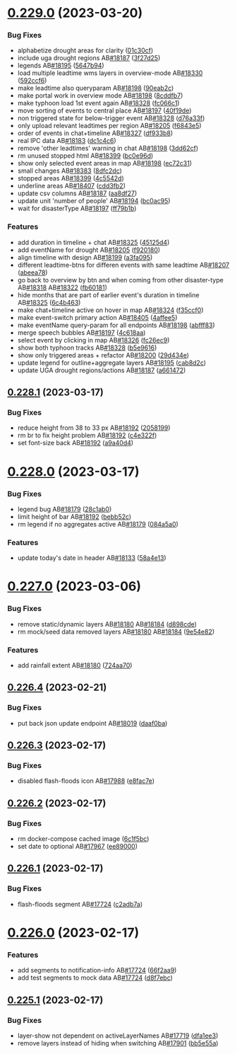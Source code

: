 # [0.229.0](https://github.com/rodekruis/IBF-system/compare/v0.228.1...v0.229.0) (2023-03-20)


### Bug Fixes

* alphabetize drought areas for clarity ([01c30cf](https://github.com/rodekruis/IBF-system/commit/01c30cf4a8467222b37f3beb74aba2ec68e1417a))
* include uga drought regions AB[#18187](https://github.com/rodekruis/IBF-system/issues/18187) ([3f27d25](https://github.com/rodekruis/IBF-system/commit/3f27d25da09bf163515c31e6a32f3118cc491927))
* legends AB[#18195](https://github.com/rodekruis/IBF-system/issues/18195) ([5647b94](https://github.com/rodekruis/IBF-system/commit/5647b944b6a99878e5ab843636a1b3dddbc322c2))
* load multiple leadtime wms layers in overview-mode AB[#18330](https://github.com/rodekruis/IBF-system/issues/18330) ([592ccf6](https://github.com/rodekruis/IBF-system/commit/592ccf687ce0959d926f086f9b326478be10dffa))
* make leadtime also queryparam AB[#18198](https://github.com/rodekruis/IBF-system/issues/18198) ([90eab2c](https://github.com/rodekruis/IBF-system/commit/90eab2cb538a84fb80b4a03c1ecc9b10c06293c8))
* make portal work in overview mode AB[#18198](https://github.com/rodekruis/IBF-system/issues/18198) ([8cddfb7](https://github.com/rodekruis/IBF-system/commit/8cddfb7a32b57a0f5c2515f708bf4c9b92bb3f9f))
* make typhoon load 1st event again AB[#18328](https://github.com/rodekruis/IBF-system/issues/18328) ([fc066c1](https://github.com/rodekruis/IBF-system/commit/fc066c1d798c8f54473f3729f174b8102c091cd2))
* move sorting of events to central place AB[#18197](https://github.com/rodekruis/IBF-system/issues/18197) ([40f19de](https://github.com/rodekruis/IBF-system/commit/40f19dee4baa44a6120262d2ff9a5dab1dd70c65))
* non triggered state for below-trigger event AB[#18328](https://github.com/rodekruis/IBF-system/issues/18328) ([d76a33f](https://github.com/rodekruis/IBF-system/commit/d76a33f24fbee79cb6942b6001dd16d4d65c35d4))
* only upload relevant leadtimes per region AB[#18205](https://github.com/rodekruis/IBF-system/issues/18205) ([f6843e5](https://github.com/rodekruis/IBF-system/commit/f6843e5c3364df6435a8e28d2e8bd1c7ad1ea190))
* order of events in chat+timeline AB[#18327](https://github.com/rodekruis/IBF-system/issues/18327) ([df933b8](https://github.com/rodekruis/IBF-system/commit/df933b81009023a56c5266dd56a7fa9de39aebc6))
* real IPC data AB[#18183](https://github.com/rodekruis/IBF-system/issues/18183) ([dc1c4c6](https://github.com/rodekruis/IBF-system/commit/dc1c4c6a2eec217f707e7b51899215403719eeb8))
* remove 'other leadtimes' warning in chat AB[#18198](https://github.com/rodekruis/IBF-system/issues/18198) ([3dd62cf](https://github.com/rodekruis/IBF-system/commit/3dd62cf7c2fde6d51a36899875f59778624cd2d8))
* rm unused stopped html AB[#18399](https://github.com/rodekruis/IBF-system/issues/18399) ([bc0e96d](https://github.com/rodekruis/IBF-system/commit/bc0e96de24ee9ad66f44e6a28d5d8d84b7c7c15d))
* show only selected event areas in map AB[#18198](https://github.com/rodekruis/IBF-system/issues/18198) ([ec72c31](https://github.com/rodekruis/IBF-system/commit/ec72c31b662f6a9edd54fb83b1f62ef5dc71b453))
* small changes AB[#18383](https://github.com/rodekruis/IBF-system/issues/18383) ([8dfc2dc](https://github.com/rodekruis/IBF-system/commit/8dfc2dc1dec780cc7e2c129b266ef271b441b4b5))
* stopped areas AB[#18399](https://github.com/rodekruis/IBF-system/issues/18399) ([4c5542d](https://github.com/rodekruis/IBF-system/commit/4c5542dae2f0d52f80a4766bcb3f6528b88d2601))
* underline areas AB[#18407](https://github.com/rodekruis/IBF-system/issues/18407) ([cdd3fb2](https://github.com/rodekruis/IBF-system/commit/cdd3fb2e95b8e05fe6f50d66809503bf6d97178f))
* update csv columns AB[#18187](https://github.com/rodekruis/IBF-system/issues/18187) ([aa8df27](https://github.com/rodekruis/IBF-system/commit/aa8df27fac3c54dbebc4f38041793b4ff9ea4c69))
* update unit 'number of people' AB[#18194](https://github.com/rodekruis/IBF-system/issues/18194) ([bc0ac95](https://github.com/rodekruis/IBF-system/commit/bc0ac956ca7f603a1e2b7a0f4f4f621cb55c7fa3))
* wait for disasterType AB[#18197](https://github.com/rodekruis/IBF-system/issues/18197) ([ff79b1b](https://github.com/rodekruis/IBF-system/commit/ff79b1b67151557b627766523277d4dd99f5d16a))


### Features

* add duration in timeline + chat AB[#18325](https://github.com/rodekruis/IBF-system/issues/18325) ([45125d4](https://github.com/rodekruis/IBF-system/commit/45125d42218243b52628194b5ef2a9ed35eebc80))
* add eventName for drought AB[#18205](https://github.com/rodekruis/IBF-system/issues/18205) ([f920180](https://github.com/rodekruis/IBF-system/commit/f9201806a085d065dfa5edd7cb0f1e817b25a561))
* align timeline with design AB[#18199](https://github.com/rodekruis/IBF-system/issues/18199) ([a3fa095](https://github.com/rodekruis/IBF-system/commit/a3fa095766db4f0a783b4d5e2df13588586ba479))
* different leadtime-btns for differen events with same leadtime AB[#18207](https://github.com/rodekruis/IBF-system/issues/18207) ([abeea78](https://github.com/rodekruis/IBF-system/commit/abeea7802be00e11e5093b507d225e20887d2a28))
* go back to overview by btn and when coming from other disaster-type AB[#18318](https://github.com/rodekruis/IBF-system/issues/18318) AB[#18322](https://github.com/rodekruis/IBF-system/issues/18322) ([fb60181](https://github.com/rodekruis/IBF-system/commit/fb60181bff6cac164345fef083df4fe0ee533a92))
* hide months that are part of earlier event's duration in timeline AB[#18325](https://github.com/rodekruis/IBF-system/issues/18325) ([6c4b463](https://github.com/rodekruis/IBF-system/commit/6c4b463fe4f989834523f0432a010815378eaaa0))
* make chat+timeline active on hover in map AB[#18324](https://github.com/rodekruis/IBF-system/issues/18324) ([f35ccf0](https://github.com/rodekruis/IBF-system/commit/f35ccf06bd68409f9a160048f6be8c27a74865f0))
* make event-switch primary action AB[#18405](https://github.com/rodekruis/IBF-system/issues/18405) ([4affee5](https://github.com/rodekruis/IBF-system/commit/4affee5a2e208b9ce4664a81ce2a98148d38e8af))
* make eventName query-param for all endpoints AB[#18198](https://github.com/rodekruis/IBF-system/issues/18198) ([abfff83](https://github.com/rodekruis/IBF-system/commit/abfff83feb96b15c0052c19dfc024852b482175e))
* merge speech bubbles AB[#18197](https://github.com/rodekruis/IBF-system/issues/18197) ([4c618aa](https://github.com/rodekruis/IBF-system/commit/4c618aa47c7db2b8c8d78b80a4ad3c27d0546bd3))
* select event by clicking in map AB[#18326](https://github.com/rodekruis/IBF-system/issues/18326) ([fc26ec9](https://github.com/rodekruis/IBF-system/commit/fc26ec933e6261baf9412a0405eb6129b9cd9016))
* show both typhoon tracks AB[#18328](https://github.com/rodekruis/IBF-system/issues/18328) ([b5e9616](https://github.com/rodekruis/IBF-system/commit/b5e9616c472641cc99287a36d0cfc594b879fca9))
* show only triggered areas + refactor AB[#18200](https://github.com/rodekruis/IBF-system/issues/18200) ([29d434e](https://github.com/rodekruis/IBF-system/commit/29d434e0e6b3b729b2b855a6f715e8b161fc2097))
* update legend for outline+aggregate layers AB[#18195](https://github.com/rodekruis/IBF-system/issues/18195) ([cab8d2c](https://github.com/rodekruis/IBF-system/commit/cab8d2c860b33ae208e8ab88455c2247b49ecdf2))
* update UGA drought regions/actions AB[#18187](https://github.com/rodekruis/IBF-system/issues/18187) ([a661472](https://github.com/rodekruis/IBF-system/commit/a661472c0a209d0c00a2a0d212dffdaed091e94b))



## [0.228.1](https://github.com/rodekruis/IBF-system/compare/v0.228.0...v0.228.1) (2023-03-17)


### Bug Fixes

* reduce height from 38 to 33 px AB[#18192](https://github.com/rodekruis/IBF-system/issues/18192) ([2058199](https://github.com/rodekruis/IBF-system/commit/2058199fb5c30127a5117d12a3d2a94cedbc4ad1))
* rm br to fix height problem AB[#18192](https://github.com/rodekruis/IBF-system/issues/18192) ([c4e322f](https://github.com/rodekruis/IBF-system/commit/c4e322f775390df4bbc5436b6c8134cfb9c7c257))
* set font-size back AB[#18192](https://github.com/rodekruis/IBF-system/issues/18192) ([a9a40d4](https://github.com/rodekruis/IBF-system/commit/a9a40d45e8db5728ebb7a9c86b75fa382c58c398))



# [0.228.0](https://github.com/rodekruis/IBF-system/compare/v0.227.0...v0.228.0) (2023-03-17)


### Bug Fixes

* legend bug AB[#18179](https://github.com/rodekruis/IBF-system/issues/18179) ([28c1ab0](https://github.com/rodekruis/IBF-system/commit/28c1ab085633f05a77e0f412dbfc861cfcfaa705))
* limit height of bar AB[#18192](https://github.com/rodekruis/IBF-system/issues/18192) ([bebb52c](https://github.com/rodekruis/IBF-system/commit/bebb52c6c51482fbf30639388e31ab8c4870273d))
* rm legend if no aggregates active AB[#18179](https://github.com/rodekruis/IBF-system/issues/18179) ([084a5a0](https://github.com/rodekruis/IBF-system/commit/084a5a01eb72ac1d1fe262540fe36a7278384264))


### Features

* update today's date in header AB[#18133](https://github.com/rodekruis/IBF-system/issues/18133) ([58a4e13](https://github.com/rodekruis/IBF-system/commit/58a4e13d0db9966ab1124c4f527b927e4bb0a8ba))



# [0.227.0](https://github.com/rodekruis/IBF-system/compare/v0.226.4...v0.227.0) (2023-03-06)


### Bug Fixes

* remove static/dynamic layers AB[#18180](https://github.com/rodekruis/IBF-system/issues/18180) AB[#18184](https://github.com/rodekruis/IBF-system/issues/18184) ([d898cde](https://github.com/rodekruis/IBF-system/commit/d898cde6e0168d6246a5ab8b93e2b1fccea8e9af))
* rm mock/seed data removed layers AB[#18180](https://github.com/rodekruis/IBF-system/issues/18180) AB[#18184](https://github.com/rodekruis/IBF-system/issues/18184) ([9e54e82](https://github.com/rodekruis/IBF-system/commit/9e54e82d6b3040d493273ef06fac324ed45dc4d9))


### Features

* add rainfall extent AB[#18180](https://github.com/rodekruis/IBF-system/issues/18180) ([724aa70](https://github.com/rodekruis/IBF-system/commit/724aa706064c7cbd4452e4fc73903ba99d065cea))



## [0.226.4](https://github.com/rodekruis/IBF-system/compare/v0.226.3...v0.226.4) (2023-02-21)


### Bug Fixes

* put back json update endpoint AB[#18019](https://github.com/rodekruis/IBF-system/issues/18019) ([daaf0ba](https://github.com/rodekruis/IBF-system/commit/daaf0ba83151d0133fac27ac2147a348ba823889))



## [0.226.3](https://github.com/rodekruis/IBF-system/compare/v0.226.2...v0.226.3) (2023-02-17)


### Bug Fixes

* disabled flash-floods icon AB[#17988](https://github.com/rodekruis/IBF-system/issues/17988) ([e8fac7e](https://github.com/rodekruis/IBF-system/commit/e8fac7e2f1eb3d195f23c769c5e16575be671c6a))



## [0.226.2](https://github.com/rodekruis/IBF-system/compare/v0.226.1...v0.226.2) (2023-02-17)


### Bug Fixes

* rm docker-compose cached image ([6c1f5bc](https://github.com/rodekruis/IBF-system/commit/6c1f5bcc3da048ee329aac2bdb49397e60c19cab))
* set date to optional AB[#17967](https://github.com/rodekruis/IBF-system/issues/17967) ([ee89000](https://github.com/rodekruis/IBF-system/commit/ee890008cfee8103e6c360f2fd8bbbf838a65664))



## [0.226.1](https://github.com/rodekruis/IBF-system/compare/v0.226.0...v0.226.1) (2023-02-17)


### Bug Fixes

* flash-floods segment AB[#17724](https://github.com/rodekruis/IBF-system/issues/17724) ([c2adb7a](https://github.com/rodekruis/IBF-system/commit/c2adb7aff620f4e7215c60652ab460ab427e8594))



# [0.226.0](https://github.com/rodekruis/IBF-system/compare/v0.225.1...v0.226.0) (2023-02-17)


### Features

* add segments to notification-info AB[#17724](https://github.com/rodekruis/IBF-system/issues/17724) ([66f2aa9](https://github.com/rodekruis/IBF-system/commit/66f2aa94e9fe5cc001e8fe5f4752601890b72563))
* add test segments to mock data AB[#17724](https://github.com/rodekruis/IBF-system/issues/17724) ([d8f7ebc](https://github.com/rodekruis/IBF-system/commit/d8f7ebc9e3dea12c399c4016d28436138fa5e780))



## [0.225.1](https://github.com/rodekruis/IBF-system/compare/v0.225.0...v0.225.1) (2023-02-17)


### Bug Fixes

* layer-show not dependent on activeLayerNames AB[#17719](https://github.com/rodekruis/IBF-system/issues/17719) ([dfa1ee3](https://github.com/rodekruis/IBF-system/commit/dfa1ee3434891e3904beea859df8f070bb4c1189))
* remove layers instead of hiding when switching AB[#17901](https://github.com/rodekruis/IBF-system/issues/17901) ([bb5e55a](https://github.com/rodekruis/IBF-system/commit/bb5e55accfbb196ded3482b92623a3dd7f04a906))



